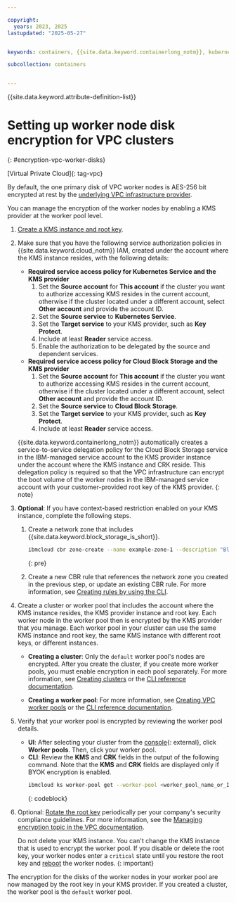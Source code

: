 ```yaml
---

copyright: 
  years: 2023, 2025
lastupdated: "2025-05-27"


keywords: containers, {{site.data.keyword.containerlong_notm}}, kubernetes, red hat, encrypt, security, kms, root key, crk

subcollection: containers


---
```


{{site.data.keyword.attribute-definition-list}}

# Setting up worker node disk encryption for VPC clusters
{: #encryption-vpc-worker-disks}

[Virtual Private Cloud]{: tag-vpc}


By default, the one primary disk of VPC worker nodes is AES-256 bit encrypted at rest by the [underlying VPC infrastructure provider](/docs/vpc?topic=vpc-block-storage-about#vpc-storage-encryption).


You can manage the encryption of the worker nodes by enabling a KMS provider at the worker pool level.

1. [Create a KMS instance and root key](/docs/containers?topic=containers-encryption-setup).
2. Make sure that you have the following service authorization policies in {{site.data.keyword.cloud_notm}} IAM, created under the account where the KMS instance resides, with the following details:
    - **Required service access policy for Kubernetes Service and the KMS provider**
        1. Set the **Source account** for **This account** if the cluster you want to authorize accessing KMS resides in the current account, otherwise if the cluster located under a different account, select **Other account** and provide the account ID.
        2. Set the **Source service** to **Kubernetes Service**.
        3. Set the **Target service** to your KMS provider, such as **Key Protect**.
        4. Include at least **Reader** service access.
        5. Enable the authorization to be delegated by the source and dependent services.
    - **Required service access policy for Cloud Block Storage and the KMS provider**
        1. Set the **Source account** for **This account** if the cluster you want to authorize accessing KMS resides in the current account, otherwise if the cluster located under a different account, select **Other account** and provide the account ID.
        2. Set the **Source service** to **Cloud Block Storage**.
        3. Set the **Target service** to your KMS provider, such as **Key Protect**.
        4. Include at least **Reader** service access.

    {{site.data.keyword.containerlong_notm}} automatically creates a service-to-service delegation policy for the Cloud Block Storage service in the IBM-managed service account to the KMS provider instance under the account where the KMS instance and CRK reside. This delegation policy is required so that the VPC infrastructure can encrypt the boot volume of the worker nodes in the IBM-managed service account with your customer-provided root key of the KMS provider. 
    {: note}

1. **Optional**: If you have context-based restriction enabled on your KMS instance, complete the following steps.

    1. Create a network zone that includes {{site.data.keyword.block_storage_is_short}}.

        ```sh
        ibmcloud cbr zone-create --name example-zone-1 --description "Block Storage" --service-ref service_name=server-protect
        ```
        {: pre}

    1. Create a new CBR rule that references the network zone you created in the previous step, or update an existing CBR rule. For more information, see [Creating rules by using the CLI](/docs/account?topic=account-context-restrictions-create&interface=cli#context-restrictions-create-rules-cli).


1. Create a cluster or worker pool that includes the account where the KMS instance resides, the KMS provider instance and root key. Each worker node in the worker pool then is encrypted by the KMS provider that you manage. Each worker pool in your cluster can use the same KMS instance and root key, the same KMS instance with different root keys, or different instances.
    - **Creating a cluster**: Only the `default` worker pool's nodes are encrypted. After you create the cluster, if you create more worker pools, you must enable encryption in each pool separately. For more information, see [Creating clusters](/docs/containers?topic=containers-cluster-create-vpc-gen2&interface=ui) or the [CLI reference documentation](/docs/containers?topic=containers-kubernetes-service-cli#cli_cluster-create-vpc-gen2).

    - **Creating a worker pool**: For more information, see [Creating VPC worker pools](/docs/containers?topic=containers-add-workers-vpc#vpc_add_pool) or the [CLI reference documentation](/docs/containers?topic=containers-kubernetes-service-cli#cli_worker_pool_create_vpc_gen2).


1. Verify that your worker pool is encrypted by reviewing the worker pool details.
    - **UI**: After selecting your cluster from the [console](https://cloud.ibm.com/containers/cluster-management/clusters){: external}, click **Worker pools**. Then, click your worker pool.
    - **CLI**: Review the **KMS** and **CRK** fields in the output of the following command. Note that the **KMS** and **CRK** fields are displayed only if BYOK encryption is enabled.
        ```sh
        ibmcloud ks worker-pool get --worker-pool <worker_pool_name_or_ID> --cluster <cluster_name_or_ID>
        ```
        {: codeblock}

1. Optional: [Rotate the root key](/docs/vpc?topic=vpc-vpc-encryption-managing&interface=ui) periodically per your company's security compliance guidelines. For more information, see the [Managing encryption topic in the VPC documentation](/docs/vpc?topic=vpc-vpc-encryption-managing).

    Do not delete your KMS instance. You can't change the KMS instance that is used to encrypt the worker pool. If you disable or delete the root key, your worker nodes enter a `critical` state until you restore the root key and [reboot](/docs/containers?topic=containers-kubernetes-service-cli#cs_worker_reboot) the worker nodes.
    {: important}

The encryption for the disks of the worker nodes in your worker pool are now managed by the root key in your KMS provider. If you created a cluster, the worker pool is the `default` worker pool.
